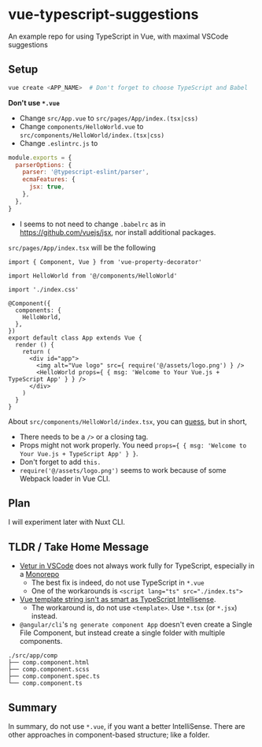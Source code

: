 # vue-typescript-suggestions

An example repo for using TypeScript in Vue, with maximal VSCode suggestions

## Setup

```sh
vue create <APP_NAME>  # Don't forget to choose TypeScript and Babel
```

**Don't use `*.vue`**

- Change `src/App.vue` to `src/pages/App/index.(tsx|css)`
- Change `components/HelloWorld.vue` to `src/components/HelloWorld/index.(tsx|css)`
- Change `.eslintrc.js` to

```js
module.exports = {
  parserOptions: {
    parser: '@typescript-eslint/parser',
    ecmaFeatures: {
      jsx: true,
    },
  },
}
```

- I seems to not need to change `.babelrc` as in <https://github.com/vuejs/jsx>, nor install additional packages.

`src/pages/App/index.tsx` will be the following

```tsx
import { Component, Vue } from 'vue-property-decorator'

import HelloWorld from '@/components/HelloWorld'

import './index.css'

@Component({
  components: {
    HelloWorld,
  },
})
export default class App extends Vue {
  render () {
    return (
      <div id="app">
        <img alt="Vue logo" src={ require('@/assets/logo.png') } />
        <HelloWorld props={ { msg: 'Welcome to Your Vue.js + TypeScript App' } } />
      </div>
    )
  }
}
```

About `src/components/HelloWorld/index.tsx`, you can [guess](/packages/vue-sample/src/components/HelloWorld/index.tsx), but in short,

- There needs to be a `/>` or a closing tag.
- Props might not work properly. You need `props={ { msg: 'Welcome to Your Vue.js + TypeScript App' } }`.
- Don't forget to add `this.`
- `require('@/assets/logo.png')` seems to work because of some Webpack loader in Vue CLI.

## Plan

I will experiment later with Nuxt CLI.

## TLDR / Take Home Message

- [Vetur in VSCode](https://github.com/vuejs/vetur) does not always work fully for TypeScript, especially in a [Monorepo](https://github.com/vuejs/vetur/issues/815)
  - The best fix is indeed, do not use TypeScript in `*.vue`
  - One of the workarounds is `<script lang="ts" src="./index.ts">`
- [Vue template string isn't as smart as TypeScript Intellisense](https://dev.to/skyrpex/comment/6m6j).
  - The workaround is, do not use `<template>`. Use `*.tsx` (or `*.jsx`) instead.
- `@angular/cli`'s `ng generate component App` doesn't even create a Single File Component, but instead create a single folder with multiple components.

```raw
./src/app/comp
├── comp.component.html
├── comp.component.scss
├── comp.component.spec.ts
└── comp.component.ts
```

## Summary

In summary, do not use `*.vue`, if you want a better IntelliSense. There are other approaches in component-based structure; like a folder.
